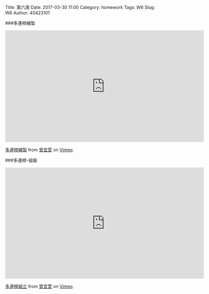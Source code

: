 Title: 第六周
Date: 2017-03-30 11:00
Category: homework
Tags: W6
Slug: W6
Author: 40423101



<!-- PELICAN_END_SUMMARY -->
###多連桿繪製
 
 <iframe src="https://player.vimeo.com/video/211289482" width="640" height="360" frameborder="0" webkitallowfullscreen mozallowfullscreen allowfullscreen></iframe>
<p><a href="https://vimeo.com/211289482">多連桿繪製</a> from <a href="https://vimeo.com/user44207266">曾宜萱</a> on <a href="https://vimeo.com">Vimeo</a>.</p>

###多連桿-組裝

<iframe src="https://player.vimeo.com/video/211305968" width="640" height="358" frameborder="0" webkitallowfullscreen mozallowfullscreen allowfullscreen></iframe>
<p><a href="https://vimeo.com/211305968">多連桿組立</a> from <a href="https://vimeo.com/user44207266">曾宜萱</a> on <a href="https://vimeo.com">Vimeo</a>.</p>



